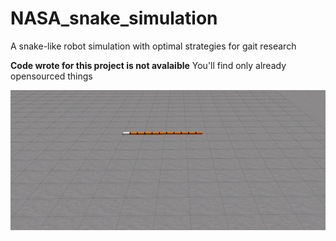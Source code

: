 # NASA_snake_simulation
A snake-like robot simulation with optimal strategies for gait research

**Code wrote for this project is not avalaible**
You'll find only already opensourced things

![snake](https://github.com/abcamiletto/NASA_snake_simulation/blob/master/images_and_videos/ezgif-7-d21902ae1d3a.gif?raw=true)
